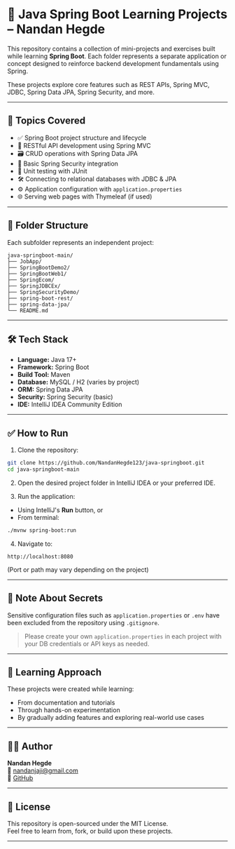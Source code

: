 # 🚀 Java Spring Boot Learning Projects – Nandan Hegde

This repository contains a collection of mini-projects and exercises built while learning **Spring Boot**. Each folder represents a separate application or concept designed to reinforce backend development fundamentals using Spring.

These projects explore core features such as REST APIs, Spring MVC, JDBC, Spring Data JPA, Spring Security, and more.

---

## 🧠 Topics Covered

- ✅ Spring Boot project structure and lifecycle
- 🔁 RESTful API development using Spring MVC
- 🗃️ CRUD operations with Spring Data JPA
- 🔐 Basic Spring Security integration
- 🧪 Unit testing with JUnit
- 🛠️ Connecting to relational databases with JDBC & JPA
- ⚙️ Application configuration with `application.properties`
- 🌐 Serving web pages with Thymeleaf (if used)

---

## 📁 Folder Structure

Each subfolder represents an independent project:

```
java-springboot-main/
├── JobApp/
├── SpringBootDemo2/
├── SpringBootWeb1/
├── SpringEcom/
├── SpringJDBCEx/
├── SpringSecurityDemo/
├── spring-boot-rest/
├── spring-data-jpa/
└── README.md
```

---

## 🛠️ Tech Stack

- **Language:** Java 17+
- **Framework:** Spring Boot
- **Build Tool:** Maven
- **Database:** MySQL / H2 (varies by project)
- **ORM:** Spring Data JPA
- **Security:** Spring Security (basic)
- **IDE:** IntelliJ IDEA Community Edition

---

## ✅ How to Run

1. Clone the repository:

```bash
git clone https://github.com/NandanHegde123/java-springboot.git
cd java-springboot-main
```

2. Open the desired project folder in IntelliJ IDEA or your preferred IDE.

3. Run the application:

- Using IntelliJ's **Run** button, or
- From terminal:

```bash
./mvnw spring-boot:run
```

4. Navigate to:
```
http://localhost:8080
```

(Port or path may vary depending on the project)

---

## 🔐 Note About Secrets

Sensitive configuration files such as `application.properties` or `.env` have been excluded from the repository using `.gitignore`.

> Please create your own `application.properties` in each project with your DB credentials or API keys as needed.

---

## 🧪 Learning Approach

These projects were created while learning:
- From documentation and tutorials
- Through hands-on experimentation
- By gradually adding features and exploring real-world use cases

---

## 👨‍💻 Author

**Nandan Hegde**  
📧 [nandanjaji@gmail.com](mailto:nandanjaji@gmail.com)  
🔗 [GitHub](https://github.com/NandanHegde123)

---

## 📜 License

This repository is open-sourced under the MIT License.  
Feel free to learn from, fork, or build upon these projects.

---
